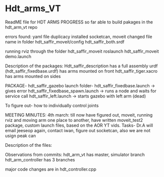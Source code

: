 # Hdt_arms_VT

ReadME file for HDT ARMS
PROGRESS so far
able to build pakages in the hdt_arm_vt repo

errors found:
yaml file duplicacy
installed socketcan, moveit
changed file name in folder hdt_saffir_moveit/config hdt_saffir_both.srdf


running rviz through the folder hdt_saffir_moveit 
roslaunch hdt_saffir_moveit demo.launch

Description of the packages:
Hdt_saffir_description has a full assembly urdf (hdt_saffir_fixedbase.urdf) has arms mounted on front
hdt_saffir_tiger.xacro has arms mounted on sides

PACKAGE- hdt_saffir_gazebo
launch folder-
hdt_saffir_fixedbase.launch -> gives error
hdt_saffir_fixedbase_spawn.launch -> runs a node and waits for service call
hdt_saffir_left.launch ->  starts gazebo with left arm (dead)

To figure out-
how to individually control joints





MEETING MINUTES:
4th march:
till now have figured out, moveit, running rviz and moving arm one place to another,
have written moveit_test2 package, custom launch files, based on the AOR YT vids.
Tasks- Dr.A will email jeeseop again, contact iwan,
figure out socketcan, 
also we are not usign peak can








Description of the files:


Observations from commits:
hdt_arm_vt has master, simulator branch
hdt_arm_controller has 3 branches

major code changes are in hdt_controller.cpp

